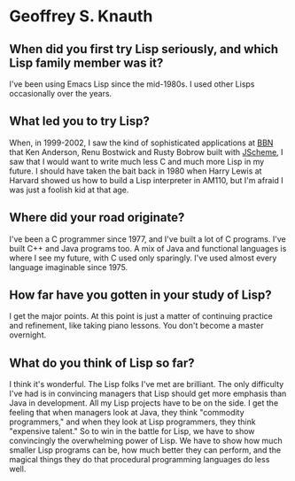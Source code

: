 # Geoffrey S. Knauth

## When did you first try Lisp seriously, and which Lisp family member was it?

I've been using Emacs Lisp since the mid-1980s.  I used other Lisps
occasionally over the years.

## What led you to try Lisp?

When, in 1999-2002, I saw the kind of sophisticated applications at
[BBN](http://www.bbn.com/) that Ken Anderson, Renu Bostwick and Rusty
Bobrow built with
[JScheme](http://jscheme.sourceforge.net/jscheme/mainwebpage.html), I
saw that I would want to write much less C and much more Lisp in my
future.  I should have taken the bait back in 1980 when Harry Lewis at
Harvard showed us how to build a Lisp interpreter in AM110, but I'm
afraid I was just a foolish kid at that age.

## Where did your road originate?

I've been a C programmer since 1977, and I've built a lot of C
programs.  I've built C++ and Java programs too.  A mix of Java and
functional languages is where I see my future, with C used only
sparingly.  I've used almost every language imaginable since 1975.

## How far have you gotten in your study of Lisp?

I get the major points.  At this point is just a matter of continuing
practice and refinement, like taking piano lessons.  You don't become
a master overnight.

## What do you think of Lisp so far?

I think it's wonderful.  The Lisp folks I've met are brilliant.  The
only difficulty I've had is in convincing managers that Lisp should
get more emphasis than Java in development.  All my Lisp projects have
to be on the side.  I get the feeling that when managers look at Java,
they think "commodity programmers," and when they look at Lisp
programmers, they think "expensive talent."  So to win in the battle
for Lisp, we have to show convincingly the overwhelming power of Lisp.
We have to show how much smaller Lisp programs can be, how much better
they can perform, and the magical things they do that procedural
programming languages do less well.
